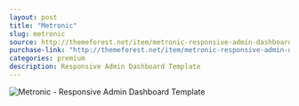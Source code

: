 ```yaml
---
layout: post
title: "Metronic"
slug: metronic
source: http://themeforest.net/item/metronic-responsive-admin-dashboard-template/4021469?ref=IronSummitMedia
purchase-link: "http://themeforest.net/item/metronic-responsive-admin-dashboard-template/4021469?ref=IronSummitMedia"
categories: premium
description: Responsive Admin Dashboard Template
---
```


<img src="/assets/img/premium/metronic.jpg" class="img-responsive" alt="Metronic - Responsive Admin Dashboard Template ">